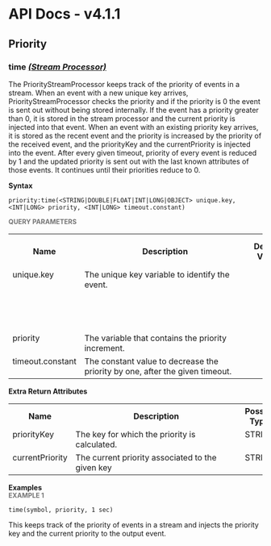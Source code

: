 # API Docs - v4.1.1

## Priority

### time *<a target="_blank" href="https://wso2.github.io/siddhi/documentation/siddhi-4.0/#stream-processor">(Stream Processor)</a>*

<p style="word-wrap: break-word">The PriorityStreamProcessor keeps track of the priority of events in a stream. When an event with a new unique key arrives, PriorityStreamProcessor checks the priority and if the priority is 0 the event is sent out without being stored internally. If the event has a priority greater than 0, it is stored in the stream processor and the current priority is injected into that event.  When an event with an existing priority key arrives, it is stored as the recent event and the priority is increased by the priority of the received event, and the priorityKey and the  currentPriority is injected into the event. After every given timeout, priority of every event is reduced by 1 and the updated priority is sent out with the last known attributes of those events. It continues until their priorities reduce to 0.</p>

<span id="syntax" class="md-typeset" style="display: block; font-weight: bold;">Syntax</span>
```
priority:time(<STRING|DOUBLE|FLOAT|INT|LONG|OBJECT> unique.key, <INT|LONG> priority, <INT|LONG> timeout.constant)
```

<span id="query-parameters" class="md-typeset" style="display: block; color: rgba(0, 0, 0, 0.54); font-size: 12.8px; font-weight: bold;">QUERY PARAMETERS</span>
<table>
    <tr>
        <th>Name</th>
        <th style="min-width: 20em">Description</th>
        <th>Default Value</th>
        <th>Possible Data Types</th>
        <th>Optional</th>
        <th>Dynamic</th>
    </tr>
    <tr>
        <td style="vertical-align: top">unique.key</td>
        <td style="vertical-align: top; word-wrap: break-word">The unique key variable to identify the event.</td>
        <td style="vertical-align: top"></td>
        <td style="vertical-align: top">STRING<br>DOUBLE<br>FLOAT<br>INT<br>LONG<br>OBJECT</td>
        <td style="vertical-align: top">No</td>
        <td style="vertical-align: top">No</td>
    </tr>
    <tr>
        <td style="vertical-align: top">priority</td>
        <td style="vertical-align: top; word-wrap: break-word">The variable that contains the priority increment.</td>
        <td style="vertical-align: top"></td>
        <td style="vertical-align: top">INT<br>LONG</td>
        <td style="vertical-align: top">No</td>
        <td style="vertical-align: top">No</td>
    </tr>
    <tr>
        <td style="vertical-align: top">timeout.constant</td>
        <td style="vertical-align: top; word-wrap: break-word">The constant value to decrease the priority by one, after the given timeout.</td>
        <td style="vertical-align: top"></td>
        <td style="vertical-align: top">INT<br>LONG</td>
        <td style="vertical-align: top">No</td>
        <td style="vertical-align: top">No</td>
    </tr>
</table>
<span id="extra-return-attributes" class="md-typeset" style="display: block; font-weight: bold;">Extra Return Attributes</span>
<table>
    <tr>
        <th>Name</th>
        <th style="min-width: 20em">Description</th>
        <th>Possible Types</th>
    </tr>
    <tr>
        <td style="vertical-align: top">priorityKey</td>
        <td style="vertical-align: top; word-wrap: break-word">The key for which the priority is calculated.</td>
        <td style="vertical-align: top">STRING</td>
    </tr>
    <tr>
        <td style="vertical-align: top">currentPriority</td>
        <td style="vertical-align: top; word-wrap: break-word">The current priority associated to the given key</td>
        <td style="vertical-align: top">STRING</td>
    </tr>
</table>

<span id="examples" class="md-typeset" style="display: block; font-weight: bold;">Examples</span>
<span id="example-1" class="md-typeset" style="display: block; color: rgba(0, 0, 0, 0.54); font-size: 12.8px; font-weight: bold;">EXAMPLE 1</span>
```
time(symbol, priority, 1 sec)
```
<p style="word-wrap: break-word">This keeps track of the priority of events in a stream and injects the priority key and the current priority to the output event.</p>


